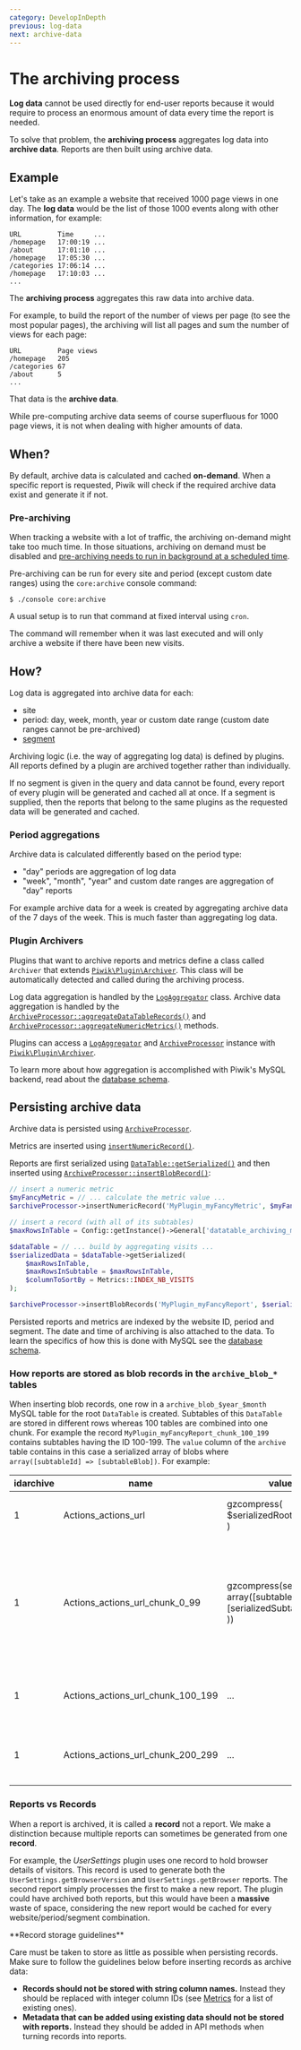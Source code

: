 ```yaml
---
category: DevelopInDepth
previous: log-data
next: archive-data
---
```

# The archiving process

**Log data** cannot be used directly for end-user reports because it would require to process an enormous amount of data every time the report is needed.

To solve that problem, the **archiving process** aggregates log data into **archive data**. Reports are then built using archive data.

## Example

Let's take as an example a website that received 1000 page views in one day. The **log data** would be the list of those 1000 events along with other information, for example:

```
URL         Time     ...
/homepage   17:00:19 ...
/about      17:01:10 ...
/homepage   17:05:30 ...
/categories 17:06:14 ...
/homepage   17:10:03 ...
...
```

The **archiving process** aggregates this raw data into archive data.

For example, to build the report of the number of views per page (to see the most popular pages), the archiving will list all pages and sum the number of views for each page:

```
URL         Page views
/homepage   205
/categories 67
/about      5
...
```

That data is the **archive data**.

While pre-computing archive data seems of course superfluous for 1000 page views, it is not when dealing with higher amounts of data.

## When?

By default, archive data is calculated and cached **on-demand**. When a specific report is requested, Piwik will check if the required archive data exist and generate it if not.

### Pre-archiving

When tracking a website with a lot of traffic, the archiving on-demand might take too much time. In those situations, archiving on demand must be disabled and [pre-archiving needs to run in background at a scheduled time](https://piwik.org/docs/setup-auto-archiving/).

Pre-archiving can be run for every site and period (except custom date ranges) using the `core:archive` console command:

```
$ ./console core:archive
```

A usual setup is to run that command at fixed interval using `cron`.

The command will remember when it was last executed and will only archive a website if there have been new visits.

## How?

Log data is aggregated into archive data for each:

- site
- period: day, week, month, year or custom date range (custom date ranges cannot be pre-archived)
- [segment](https://piwik.org/docs/segmentation/)

Archiving logic (i.e. the way of aggregating log data) is defined by plugins. All reports defined by a plugin are archived together rather than individually.

If no segment is given in the query and data cannot be found, every report of every plugin will be generated and cached all at once. If a segment is supplied, then the reports that belong to the same plugins as the requested data will be generated and cached.

### Period aggregations

Archive data is calculated differently based on the period type:

- "day" periods are aggregation of log data
- "week", "month", "year" and custom date ranges are aggregation of "day" reports

For example archive data for a week is created by aggregating archive data of the 7 days of the week. This is much faster than aggregating log data.

### Plugin Archivers

Plugins that want to archive reports and metrics define a class called `Archiver` that extends [`Piwik\Plugin\Archiver`](/api-reference/Piwik/Plugin/Archiver). This class will be automatically detected and called during the archiving process.

Log data aggregation is handled by the [`LogAggregator`](/api-reference/Piwik/DataAccess/LogAggregator) class. Archive data aggregation is handled by the [`ArchiveProcessor::aggregateDataTableRecords()`](/api-reference/Piwik/ArchiveProcessor#aggregatedatatablerecords) and [`ArchiveProcessor::aggregateNumericMetrics()`](/api-reference/Piwik/ArchiveProcessor#aggregatenumericmetrics) methods.

Plugins can access a [`LogAggregator`](/api-reference/Piwik/DataAccess/LogAggregator) and [`ArchiveProcessor`](/api-reference/Piwik/ArchiveProcessor) instance with [`Piwik\Plugin\Archiver`](/api-reference/Piwik/Plugin/Archiver).

To learn more about how aggregation is accomplished with Piwik's MySQL backend, read about the [database schema](/guides/persistence-and-the-mysql-backend).

## Persisting archive data

Archive data is persisted using [`ArchiveProcessor`](/api-reference/Piwik/ArchiveProcessor).

Metrics are inserted using [`insertNumericRecord()`](/api-reference/Piwik/ArchiveProcessor#insertnumericrecords).

Reports are first serialized using [`DataTable::getSerialized()`](/api-reference/Piwik/DataTable#getserialized) and then inserted using [`ArchiveProcessor::insertBlobRecord()`](/api-reference/Piwik/ArchiveProcessor#insertblobrecord):

```php
// insert a numeric metric
$myFancyMetric = // ... calculate the metric value ...
$archiveProcessor->insertNumericRecord('MyPlugin_myFancyMetric', $myFancyMetric);

// insert a record (with all of its subtables)
$maxRowsInTable = Config::getInstance()->General['datatable_archiving_maximum_rows_standard'];j

$dataTable = // ... build by aggregating visits ...
$serializedData = $dataTable->getSerialized(
    $maxRowsInTable,
    $maxRowsInSubtable = $maxRowsInTable,
    $columnToSortBy = Metrics::INDEX_NB_VISITS
);

$archiveProcessor->insertBlobRecords('MyPlugin_myFancyReport', $serializedData);
```

Persisted reports and metrics are indexed by the website ID, period and segment. The date and time of archiving is also attached to the data. To learn the specifics of how this is done with MySQL see the [database schema](/guides/persistence-and-the-mysql-backend).

### How reports are stored as blob records in the `archive_blob_*` tables

When inserting blob records, one row in a `archive_blob_$year_$month` MySQL table for the root `DataTable` is created. Subtables of this `DataTable` are stored in different rows whereas 100 tables are combined into one chunk. For example the record `MyPlugin_myFancyReport_chunk_100_199` contains subtables having the ID 100-199. The `value` column of the `archive` table contains in this case a serialized array of blobs where `array([subtableId] => [subtableBlob])`. For example:


idarchive             | name             | value             | Description
-----------------|-----------------------|-----------------------|------------
1           | Actions_actions_url           | gzcompress(<br />$serializedRootTableBlob<br />)  | Contains the blob of the root table
1           | Actions_actions_url_chunk_0_99 | gzcompress(serialize(<br />array([subtableId]=>[serializedSubtableBlob])<br />)) | Contains the blobs of the subtables 0-99 (subtableId 0 is always unused as it is the id of the root table)
1           | Actions_actions_url_chunk_100_199 | ... | Contains the blobs of the subtables 100-199
1           | Actions_actions_url_chunk_200_299 | ... | Contains the blobs of the subtables 200-299

### Reports vs Records

When a report is archived, it is called a **record** not a report. We make a distinction because multiple reports can sometimes be generated from one **record**.

For example, the *UserSettings* plugin uses one record to hold browser details of visitors. This record is used to generate both the `UserSettings.getBrowserVersion` and `UserSettings.getBrowser` reports. The second report simply processes the first to make a new report. The plugin could have archived both reports, but this would have been a **massive** waste of space, considering the new report would be cached for every website/period/segment combination.

<a name="record-storage-guidelines"></a>

<div markdown="1" class="alert alert-warning">
**Record storage guidelines**

Care must be taken to store as little as possible when persisting records. Make sure to follow the guidelines below before inserting records as archive data:

* **Records should not be stored with string column names.** Instead they should be replaced with integer column IDs (see [Metrics](/api-reference/Piwik/Metrics) for a list of existing ones).
* **Metadata that can be added using existing data should not be stored with reports.** Instead they should be added in API methods when turning records into reports.
</div>
